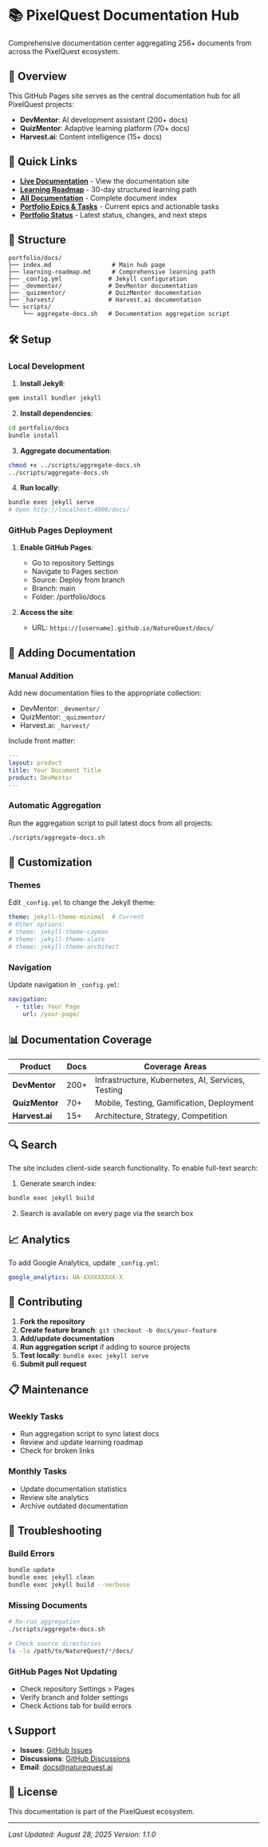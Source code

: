 # 📚 PixelQuest Documentation Hub

Comprehensive documentation center aggregating 256+ documents from across the PixelQuest ecosystem.

## 🌟 Overview

This GitHub Pages site serves as the central documentation hub for all PixelQuest projects:
- **DevMentor**: AI development assistant (200+ docs)
- **QuizMentor**: Adaptive learning platform (70+ docs)
- **Harvest.ai**: Content intelligence (15+ docs)

## 🚀 Quick Links

- **[Live Documentation](https://naturequest.github.io/portfolio/docs/)** - View the documentation site
- **[Learning Roadmap](/learning-roadmap.md)** - 30-day structured learning path
- **[All Documentation](/all-docs.md)** - Complete document index
- **[Portfolio Epics & Tasks](/_portfolio/status/EPIC_MANAGEMENT.md)** - Current epics and actionable tasks
- **[Portfolio Status](/_portfolio/status/PORTFOLIO_STATUS.md)** - Latest status, changes, and next steps

## 📂 Structure

```
portfolio/docs/
├── index.md                 # Main hub page
├── learning-roadmap.md      # Comprehensive learning path
├── _config.yml             # Jekyll configuration
├── _devmentor/             # DevMentor documentation
├── _quizmentor/            # QuizMentor documentation
├── _harvest/               # Harvest.ai documentation
└── scripts/
    └── aggregate-docs.sh   # Documentation aggregation script
```

## 🛠️ Setup

### Local Development

1. **Install Jekyll**:
```bash
gem install bundler jekyll
```

2. **Install dependencies**:
```bash
cd portfolio/docs
bundle install
```

3. **Aggregate documentation**:
```bash
chmod +x ../scripts/aggregate-docs.sh
../scripts/aggregate-docs.sh
```

4. **Run locally**:
```bash
bundle exec jekyll serve
# Open http://localhost:4000/docs/
```

### GitHub Pages Deployment

1. **Enable GitHub Pages**:
   - Go to repository Settings
   - Navigate to Pages section
   - Source: Deploy from branch
   - Branch: main
   - Folder: /portfolio/docs

2. **Access the site**:
   - URL: `https://[username].github.io/NatureQuest/docs/`

## 📝 Adding Documentation

### Manual Addition

Add new documentation files to the appropriate collection:
- DevMentor: `_devmentor/`
- QuizMentor: `_quizmentor/`
- Harvest.ai: `_harvest/`

Include front matter:
```yaml
---
layout: product
title: Your Document Title
product: DevMentor
---
```

### Automatic Aggregation

Run the aggregation script to pull latest docs from all projects:
```bash
./scripts/aggregate-docs.sh
```

## 🎨 Customization

### Themes

Edit `_config.yml` to change the Jekyll theme:
```yaml
theme: jekyll-theme-minimal  # Current
# Other options:
# theme: jekyll-theme-cayman
# theme: jekyll-theme-slate
# theme: jekyll-theme-architect
```

### Navigation

Update navigation in `_config.yml`:
```yaml
navigation:
  - title: Your Page
    url: /your-page/
```

## 📊 Documentation Coverage

| Product | Docs | Coverage Areas |
|---------|------|----------------|
| **DevMentor** | 200+ | Infrastructure, Kubernetes, AI, Services, Testing |
| **QuizMentor** | 70+ | Mobile, Testing, Gamification, Deployment |
| **Harvest.ai** | 15+ | Architecture, Strategy, Competition |

## 🔍 Search

The site includes client-side search functionality. To enable full-text search:

1. Generate search index:
```bash
bundle exec jekyll build
```

2. Search is available on every page via the search box

## 📈 Analytics

To add Google Analytics, update `_config.yml`:
```yaml
google_analytics: UA-XXXXXXXXX-X
```

## 🤝 Contributing

1. **Fork the repository**
2. **Create feature branch**: `git checkout -b docs/your-feature`
3. **Add/update documentation**
4. **Run aggregation script** if adding to source projects
5. **Test locally**: `bundle exec jekyll serve`
6. **Submit pull request**

## 📋 Maintenance

### Weekly Tasks
- Run aggregation script to sync latest docs
- Review and update learning roadmap
- Check for broken links

### Monthly Tasks
- Update documentation statistics
- Review site analytics
- Archive outdated documentation

## 🐛 Troubleshooting

### Build Errors
```bash
bundle update
bundle exec jekyll clean
bundle exec jekyll build --verbose
```

### Missing Documents
```bash
# Re-run aggregation
./scripts/aggregate-docs.sh

# Check source directories
ls -la /path/to/NatureQuest/*/docs/
```

### GitHub Pages Not Updating
- Check repository Settings > Pages
- Verify branch and folder settings
- Check Actions tab for build errors

## 📞 Support

- **Issues**: [GitHub Issues](https://github.com/NatureQuest/portfolio/issues)
- **Discussions**: [GitHub Discussions](https://github.com/NatureQuest/portfolio/discussions)
- **Email**: docs@naturequest.ai

## 📄 License

This documentation is part of the PixelQuest ecosystem.

---

*Last Updated: August 28, 2025*
*Version: 1.1.0*

